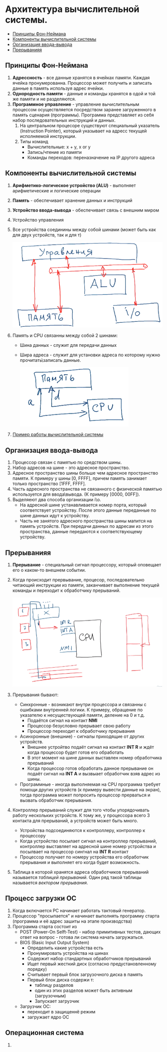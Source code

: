 # Архитектура вычислительной системы.

- [Принципы Фон-Неймана](#%D0%BF%D1%80%D0%B8%D0%BD%D1%86%D0%B8%D0%BF%D1%8B-%D1%84%D0%BE%D0%BD-%D0%BD%D0%B5%D0%B9%D0%BC%D0%B0%D0%BD%D0%B0)
- [Компоненты вычислительной системы](#%D0%BA%D0%BE%D0%BC%D0%BF%D0%BE%D0%BD%D0%B5%D0%BD%D1%82%D1%8B-%D0%B2%D1%8B%D1%87%D0%B8%D1%81%D0%BB%D0%B8%D1%82%D0%B5%D0%BB%D1%8C%D0%BD%D0%BE%D0%B9-%D1%81%D0%B8%D1%81%D1%82%D0%B5%D0%BC%D1%8B)
- [Организация ввода-вывода](#%D0%BE%D1%80%D0%B3%D0%B0%D0%BD%D0%B8%D0%B7%D0%B0%D1%86%D0%B8%D1%8F-%D0%B2%D0%B2%D0%BE%D0%B4%D0%B0-%D0%B2%D1%8B%D0%B2%D0%BE%D0%B4%D0%B0)
- [Прерыванияя](#%D0%BF%D1%80%D0%B5%D1%80%D1%8B%D0%B2%D0%B0%D0%BD%D0%B8%D1%8F%D1%8F)

## Принципы Фон-Неймана
1. **Адрессность** - все данные хранятся в ячейках памяти. Каждая ячейка пронумерованна. Процессор может получить и записать данные в память используя адрес ячейки.
1. **Однородность памяти** - данные и команды хранятся в одой и той же памяти и не разделяются.
1. **Программное управление** - управление вычислительным процессом осуществляется посредством заранее загруженного в память сценария (программы). Программа представляет из себя набор последовательных инструкций и данных.
    1. На центральном процесоре существуют специальный указатель (Instruction Pointer), который указывает на адресс текущей исполняемой инструкции.
    1. Типы команд
        * Вычислительные: х + у, x or y
        * Запись/чтение из памяти
        * Команды переходов: переназначение на IP другого адреса

## Компоненты вычислительной системы
1. **Арифметико-логическое устройство (ALU)** - выполняет арифметические и логические операции
1. **Память** - обеспечивает хранение данных и инструкций
1. **Устройство ввода-вывода** - обеспечивает связь с внешним миром
1. Устройство управления
1. Все устройства соединины между собой шинами (может быть как для двух устройств, так и для т)

    ![Computer system components](../images/computer-system-components.png)

1. Память и CPU связанны между собой 2 шинами:
    * Шина данных - служит для передачи данных
    * Шира адреса - служит для установки адреса по которому нужно прочитать\записать данные.

        ![CPU Memory](../images/memory-cpu.png)

1. [Пример работы вычислительной системы](https://stepik.org/lesson/13483/step/5?unit=3639)

## Организация ввода-вывода
1. Процессор связан с памятью по средством шины.
1. Набор адресов на шине - это адресное пространство.
1. Адресное пространство шины больше чем адресное пространство памяти. К примеру у шины [0, FFFF], причем память занимает только пространство [1FFF, FFFF].
1. Часть адресного пространства не связанного с физической памятью используется для ввода\вывода. (К примеру [0000, 00FF]).
1. Выделяеют два способа организации i\o.
    * На адресной шине устанавливается номер порта, который соответствует устройству. После этого данные переданные по шине данных идут к устройству.
    * Часть не занятого адресного пространства шины мапится на память устройств. При передачи данных по адресам из этого пространства, данные передаются к соответствующему устройству.

## Прерыванияя
1. **Прерывание** - специальный сигнал процессору, который оповещает его о каком-то внешнем событии.
1. Когда происходит прервывание, процесор, последовательно читающий инструкции из памяти, заканчивает выполнение текущей команды и переходит к обработчику прерываний.

    ![Прерывание](../images/cpp-interuption.png)

1. Прерывания бывают:
    * Синхронные - возникают внутри процессора и связанны с ошибками внутренней логики. К примеру, обращение по указателю к несуществующей памяти, деление на 0 и т.д.
        * Подаётся сигнал на контакт **NMI**
        * Процессор безусловно прерывает свою работу
        * Процессор переходит к обработчику прерывания
    * Асинхронные (внешние) - сигналы приходящие от других устройств.
        * Внешнее устройтво подаёт сигнал на контакт **INT R** и ждёт когда процессор будет готов его обработать
        * В этот момент на шине данных выставлен номер обработчика прерываний
        * Когда процессор готов обработать данное прерывание он подаёт сигнал на **INT A** и вызвыает обработчик взяв адрес из шины.
    * Программные - иногда выполняемая на CPU программа требует помощи других устройств (к примеру вывести данные на экран), тогда программа может попросить процессор прерваться и вызвать обработчик прерывания.
1. Контроллер прерываний служит для того чтобы упорядочивать работу нескольких устройств. К тому же, у процессора всего 3 контакта для прерываний, а устройств может быть много.
    * Устройства подсоединяются к контроллеру, контроллер к процессору
    * Когда устройство посылает сигнал на контроллер прерываний, контроллер выставляет на адресной шине номер устройства и посылвает на процессор сингнал на **INT R** контакт
    * Процессор получает по номеру устройства его обработчик прерывания и выполняет его когда будет возможность.
1. Таблица в которой хранятся адреса обработчиков прерываний называется _таблицей прерываний_. Один ряд такой таблицы называется _вектором прерывания_.

## Процесс загрузки ОС
1. Когда включается PC начинает работать тактовый генератор.
1. Процессор "просыпается" и начинает выполнять программу старта (программа и её адрес зашиты на этапе производства)
1. Программа старта состоит из
    * POST (Power-On Selft-Test) - набор примитивных тестов, дающих ответ на вопрос - готова ли система начать загружаться.
    * BIOS (Basic Input Output System)
        * Определить какие устройства есть
        * Пронумировать устройства на шинах
        * Содержит набор стандартных обработчиков прерываний
        * Ищет первый жесткий диск (согласно предустановленному порядку)
        * Считывает первый блок загрузочного диска в память
        * Первый блок диска содержи т:
            * таблицу разделов
            * один из этих разделов может быть активным (загрузочным)
            * Запускает загрузчик
    * Загрузчик ОС:
        * переходит в защищеннё режим
        * загружает ядро ОС

## Операционная система
1.
